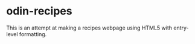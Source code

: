 # odin-recipes

This is an attempt at making a recipes webpage using HTML5 with entry-level formatting.